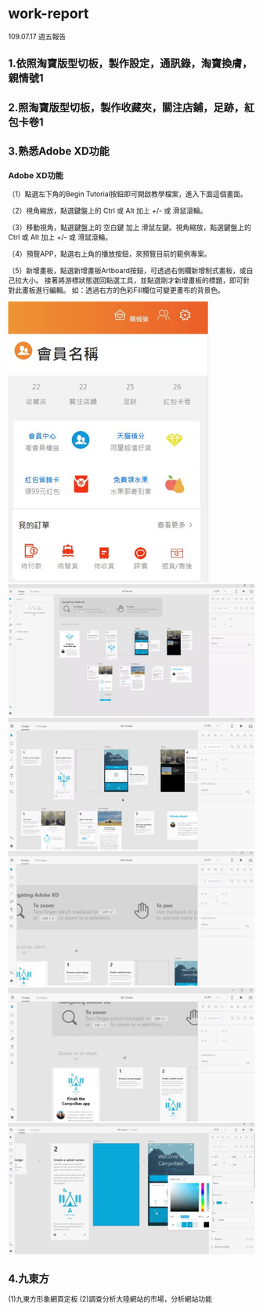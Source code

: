 # work-report

109.07.17 週五報告
## 1.依照淘寶版型切板，製作設定，通訊錄，淘寶換膚，親情號1
## 2.照淘寶版型切板，製作收藏夾，關注店鋪，足跡，紅包卡卷1
## 3.熟悉Adobe XD功能
### Adobe XD功能
（1）點選左下角的Begin Tutorial按鈕即可開啟教學檔案，進入下面這個畫面。

（2）視角縮放，點選鍵盤上的 Ctrl 或 Alt 加上 +/- 或 滑鼠滾輪。

（3）移動視角，點選鍵盤上的 空白鍵 加上 滑鼠左鍵。視角縮放，點選鍵盤上的 Ctrl 或 Alt 加上 +/- 或 滑鼠滾輪。

（4）預覽APP，點選右上角的播放按鈕，來預覽目前的範例專案。

（5）新增畫板，點選新增畫板Artboard按鈕，可透過右側欄新增制式畫板，或自己拉大小。
接著將游標狀態選回點選工具，並點選剛才新增畫板的標題，即可針對此畫板進行編輯。
如：透過右方的色彩Fill欄位可變更畫布的背景色。

![image](image/0.JPG)
![image](image/1.JPG)
![image](image/2.JPG)
![image](image/2-1.JPG)
![image](image/3.JPG)
![image](image/4.JPG)

## 4.九東方
(1)九東方形象網頁定板
(2)調查分析大陸網站的市場，分析網站功能

